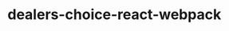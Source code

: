 # dealers-choice-react-webpack

<!-- Phase 0 PartA
   x setup install sequelize, pg, and express and nodemon as a dev dependency
   x add a server.js file
   x add a start:dev script which has nodemon call server.js
Phase 0 PartB
   x install webpack webpack-cli react react-dom babel-loader @babel/preset-react as dev dependencies
   x create a src/index.js file
   x use the following webpack.config.js file
Phase 1
   x add a backend data model and seed some data
Phase 2
   x add a GET api route which will be used to on the front end to return all of your data
   x example GET /api/your_model_name_pluralized_goes_here (ie things, people, pets, etc.. etc.)
   x add a POST route which will randomly generate a new item (you can test this with curl)
Phase 3
   x add a GET / route to return index.html
   x make sure to add a static route so that the webpack generated file can be returned to the client
Phase 4
   x setup a React application which will load the data from your backend route by making an axios call.
Phase 5
    add the ability for a user to insert an item by calling the POST route you created. Make sure the new item is displayed.
Phase 6
    deploy your application
Phase n+ (extra credit)
    add ability to delete data
    style your application
    add some tests -->